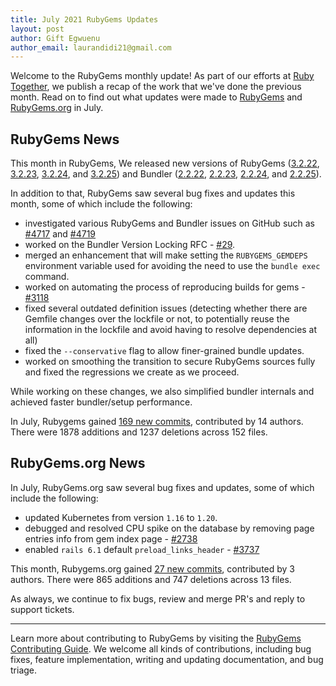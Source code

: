 ```yaml
---
title: July 2021 RubyGems Updates
layout: post
author: Gift Egwuenu
author_email: laurandidi21@gmail.com
---
```


Welcome to the RubyGems monthly update! As part of our efforts at [Ruby Together](http://rubytogether.org/), we publish a recap of the work that we've done the previous month. Read on to find out what updates were made to [RubyGems](https://github.com/rubygems/rubygems) and [RubyGems.org](https://github.com/rubygems/rubygems.org) in July.

## RubyGems News

This month in RubyGems, We released new versions of RubyGems ([3.2.22](https://github.com/rubygems/rubygems/releases/tag/v3.2.22), [3.2.23](https://github.com/rubygems/rubygems/releases/tag/v3.2.23), [3.2.24](https://github.com/rubygems/rubygems/releases/tag/v3.2.24), and [3.2.25](https://github.com/rubygems/rubygems/releases/tag/v3.2.25)) and Bundler ([2.2.22](https://github.com/rubygems/rubygems/releases/tag/bundler-v2.2.22), [2.2.23](https://github.com/rubygems/rubygems/releases/tag/bundler-v2.2.23), [2.2.24](https://github.com/rubygems/rubygems/releases/tag/bundler-v2.2.24), and [2.2.25](https://github.com/rubygems/rubygems/releases/tag/bundler-v2.2.25)).

In addition to that, RubyGems saw several bug fixes and updates this month, some of which include the following:

- investigated various RubyGems and Bundler issues on GitHub such as [#4717](https://github.com/rubygems/rubygems/pull/4717) and [#4719](https://github.com/rubygems/rubygems/pull/4719)
- worked on the Bundler Version Locking RFC - [#29](https://github.com/rubygems/rfcs/pull/29).
- merged an enhancement that will make setting the `RUBYGEMS_GEMDEPS` environment variable used for avoiding the need to use the `bundle exec` command.
- worked on automating the process of reproducing builds for gems - [#3118](https://github.com/rubygems/rubygems/issues/3118)
- fixed several outdated definition issues (detecting whether there are Gemfile changes over the lockfile or not, to potentially reuse the information in the lockfile and avoid having to resolve dependencies at all) 
- fixed the `--conservative` flag to allow finer-grained bundle updates. 
- worked on smoothing the transition to secure RubyGems sources fully and fixed the regressions we create as we proceed.

While working on these changes, we also simplified bundler internals and achieved faster bundler/setup performance.

In July, Rubygems gained [169 new commits](https://github.com/rubygems/rubygems/compare/master@%7B2021-07-01%7D...master@%7B2021-07-31%7D), contributed by 14 authors. There were 1878 additions and 1237 deletions across 152 files.

## RubyGems.org News

In July, RubyGems.org saw several bug fixes and updates, some of which include the following:

- updated Kubernetes from version `1.16` to `1.20`.
- debugged and resolved CPU spike on the database by removing page entries info from gem index page - [#2738](https://github.com/rubygems/rubygems.org/pull/2738)
- enabled `rails 6.1` default `preload_links_header` - [#3737](https://github.com/rubygems/rubygems.org/pull/2737)

This month, Rubygems.org gained [27 new commits](https://github.com/rubygems/rubygems.org/compare/master@%7B2021-07-01%7D...master@%7B2021-07-31%7D), contributed by 3 authors. There were 865 additions and 747 deletions across 13 files.

As always, we continue to fix bugs, review and merge PR's and reply to support tickets.

---
Learn more about contributing to RubyGems by visiting the [RubyGems Contributing Guide](https://github.com/rubygems/rubygems/blob/master/CONTRIBUTING.md#how-to-contribute). We welcome all kinds of contributions, including bug fixes, feature implementation, writing and updating documentation, and bug triage.
